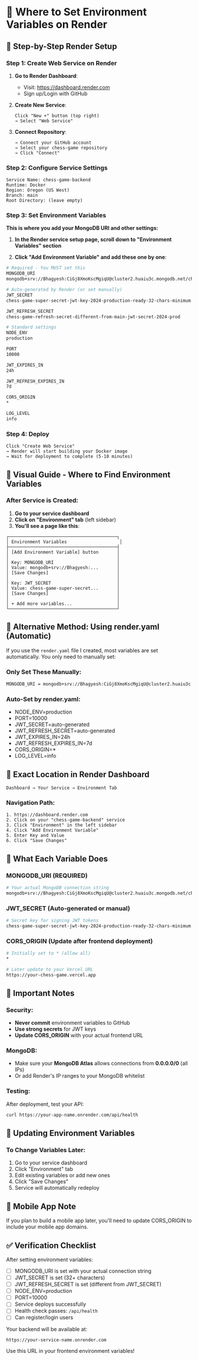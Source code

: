 # 📍 Where to Set Environment Variables on Render

## 🚀 Step-by-Step Render Setup

### Step 1: Create Web Service on Render

1. **Go to Render Dashboard**:
   - Visit: https://dashboard.render.com
   - Sign up/Login with GitHub

2. **Create New Service**:
   ```
   Click "New +" button (top right)
   → Select "Web Service"
   ```

3. **Connect Repository**:
   ```
   → Connect your GitHub account
   → Select your chess-game repository
   → Click "Connect"
   ```

### Step 2: Configure Service Settings

```
Service Name: chess-game-backend
Runtime: Docker
Region: Oregon (US West)
Branch: main
Root Directory: (leave empty)
```

### Step 3: Set Environment Variables

**This is where you add your MongoDB URI and other settings:**

1. **In the Render service setup page, scroll down to "Environment Variables" section**

2. **Click "Add Environment Variable" and add these one by one**:

```bash
# Required - You MUST set this
MONGODB_URI
mongodb+srv://Bhagyesh:CiGj8XmoKscMgiqU@cluster2.huaiu3c.mongodb.net/chess_game?retryWrites=true&w=majority&appName=Cluster2

# Auto-generated by Render (or set manually)
JWT_SECRET
chess-game-super-secret-jwt-key-2024-production-ready-32-chars-minimum

JWT_REFRESH_SECRET
chess-game-refresh-secret-different-from-main-jwt-secret-2024-prod

# Standard settings
NODE_ENV
production

PORT
10000

JWT_EXPIRES_IN
24h

JWT_REFRESH_EXPIRES_IN
7d

CORS_ORIGIN
*

LOG_LEVEL
info
```

### Step 4: Deploy

```
Click "Create Web Service"
→ Render will start building your Docker image
→ Wait for deployment to complete (5-10 minutes)
```

## 📱 Visual Guide - Where to Find Environment Variables

### After Service is Created:

1. **Go to your service dashboard**
2. **Click on "Environment" tab** (left sidebar)
3. **You'll see a page like this**:

```
┌─────────────────────────────────────────┐
│ Environment Variables                    │
├─────────────────────────────────────────┤
│ [Add Environment Variable] button       │
│                                         │
│ Key: MONGODB_URI                        │
│ Value: mongodb+srv://Bhagyesh:...       │
│ [Save Changes]                          │
│                                         │
│ Key: JWT_SECRET                         │
│ Value: chess-game-super-secret...       │
│ [Save Changes]                          │
│                                         │
│ + Add more variables...                 │
└─────────────────────────────────────────┘
```

## 🔧 Alternative Method: Using render.yaml (Automatic)

If you use the `render.yaml` file I created, most variables are set automatically. You only need to manually set:

### Only Set These Manually:
```bash
MONGODB_URI = mongodb+srv://Bhagyesh:CiGj8XmoKscMgiqU@cluster2.huaiu3c.mongodb.net/chess_game?retryWrites=true&w=majority&appName=Cluster2
```

### Auto-Set by render.yaml:
- NODE_ENV=production
- PORT=10000
- JWT_SECRET=auto-generated
- JWT_REFRESH_SECRET=auto-generated
- JWT_EXPIRES_IN=24h
- JWT_REFRESH_EXPIRES_IN=7d
- CORS_ORIGIN=*
- LOG_LEVEL=info

## 📍 Exact Location in Render Dashboard

```
Dashboard → Your Service → Environment Tab
```

### Navigation Path:
```
1. https://dashboard.render.com
2. Click on your "chess-game-backend" service
3. Click "Environment" in the left sidebar
4. Click "Add Environment Variable"
5. Enter Key and Value
6. Click "Save Changes"
```

## 🎯 What Each Variable Does

### MONGODB_URI (REQUIRED)
```bash
# Your actual MongoDB connection string
mongodb+srv://Bhagyesh:CiGj8XmoKscMgiqU@cluster2.huaiu3c.mongodb.net/chess_game?retryWrites=true&w=majority&appName=Cluster2
```

### JWT_SECRET (Auto-generated or manual)
```bash
# Secret key for signing JWT tokens
chess-game-super-secret-jwt-key-2024-production-ready-32-chars-minimum
```

### CORS_ORIGIN (Update after frontend deployment)
```bash
# Initially set to * (allow all)
*

# Later update to your Vercel URL
https://your-chess-game.vercel.app
```

## 🚨 Important Notes

### Security:
- **Never commit** environment variables to GitHub
- **Use strong secrets** for JWT keys
- **Update CORS_ORIGIN** with your actual frontend URL

### MongoDB:
- Make sure your **MongoDB Atlas** allows connections from **0.0.0.0/0** (all IPs)
- Or add Render's IP ranges to your MongoDB whitelist

### Testing:
After deployment, test your API:
```bash
curl https://your-app-name.onrender.com/api/health
```

## 🔄 Updating Environment Variables

### To Change Variables Later:
1. Go to your service dashboard
2. Click "Environment" tab
3. Edit existing variables or add new ones
4. Click "Save Changes"
5. Service will automatically redeploy

## 📱 Mobile App Note

If you plan to build a mobile app later, you'll need to update CORS_ORIGIN to include your mobile app domains.

## ✅ Verification Checklist

After setting environment variables:

- [ ] MONGODB_URI is set with your actual connection string
- [ ] JWT_SECRET is set (32+ characters)
- [ ] JWT_REFRESH_SECRET is set (different from JWT_SECRET)
- [ ] NODE_ENV=production
- [ ] PORT=10000
- [ ] Service deploys successfully
- [ ] Health check passes: `/api/health`
- [ ] Can register/login users

Your backend will be available at:
```
https://your-service-name.onrender.com
```

Use this URL in your frontend environment variables!